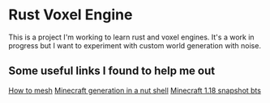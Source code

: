 # Rust Voxel Engine

This is a project I'm working to learn rust and voxel engines. It's a work in progress but I want to experiment with custom world generation with noise.

## Some useful links I found to help me out

[How to mesh](https://playspacefarer.com/category/dev-logs/)
[Minecraft generation in a nut shell](https://www.youtube.com/watch?v=CSa5O6knuwI)
[Minecraft 1.18 snapshot bts](https://youtu.be/TycBrFKEteU)
